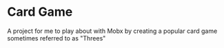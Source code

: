 # Card Game

A project for me to play about with Mobx by creating a popular card game sometimes referred to as "Threes"
